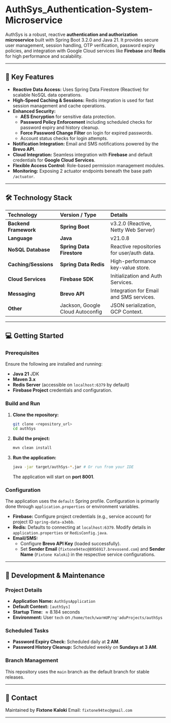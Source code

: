# AuthSys_Authentication-System-Microservice
AuthSys is a robust, reactive **authentication and authorization microservice** built with Spring Boot 3.2.0 and Java 21. It provides secure user management, session handling, OTP verification, password expiry policies, and integration with Google Cloud services like **Firebase** and **Redis** for high performance and scalability.

---

## 🚀 Key Features

* **Reactive Data Access:** Uses Spring Data Firestore (Reactive) for scalable NoSQL data operations.
* **High-Speed Caching & Sessions:** Redis integration is used for fast session management and cache operations.
* **Enhanced Security:**
    * **AES Encryption** for sensitive data protection.
    * **Password Policy Enforcement** including scheduled checks for password expiry and history cleanup.
    * **Force Password Change Filter** on login for expired passwords.
    * Account status checks for login attempts.
* **Notification Integration:** Email and SMS notifications powered by the **Brevo API**.
* **Cloud Integration:** Seamless integration with **Firebase** and default credentials for **Google Cloud Services**.
* **Flexible Access Control:** Role-based permission management modules.
* **Monitoring:** Exposing 2 actuator endpoints beneath the base path `/actuator`.

---

## 🛠️ Technology Stack

| Technology | Version / Type | Details |
| :--- | :--- | :--- |
| **Backend Framework** | **Spring Boot** | v3.2.0 (Reactive, Netty Web Server) |
| **Language** | **Java** | v21.0.8 |
| **NoSQL Database** | **Spring Data Firestore** | Reactive repositories for user/auth data. |
| **Caching/Sessions** | **Spring Data Redis** | High-performance key-value store. |
| **Cloud Services** | **Firebase SDK** | Initialization and Auth Services. |
| **Messaging** | **Brevo API** | Integration for Email and SMS services. |
| **Other** | Jackson, Google Cloud Autoconfig | JSON serialization, GCP Context. |

---

## 💻 Getting Started

### Prerequisites

Ensure the following are installed and running:

* **Java 21** JDK
* **Maven 3.x**
* **Redis Server** (accessible on `localhost:6379` by default)
* **Firebase Project** credentials and configuration.

### Build and Run

1.  **Clone the repository:**
    ```bash
    git clone <repository_url>
    cd authSys
    ```
2.  **Build the project:**
    ```bash
    mvn clean install
    ```
3.  **Run the application:**
    ```bash
    java -jar target/authSys-*.jar # Or run from your IDE
    ```
    The application will start on **port 8001**.

### Configuration

The application uses the `default` Spring profile. Configuration is primarily done through `application.properties` or environment variables.

* **Firebase:** Configure project credentials (e.g., service account) for project ID `spring-data-a3ebb`.
* **Redis:** Defaults to connecting at `localhost:6379`. Modify details in `application.properties` or `RedisConfig.java`.
* **Email/SMS:**
    * Configure **Brevo API Key** (loaded successfully).
    * Set **Sender Email** (`fixtone94tec@8956917.brevosend.com`) and **Sender Name** (`Fixtone Kaloki`) in the respective service configurations.

---

## 🔗 Development & Maintenance

### Project Details

* **Application Name:** `AuthSysApplication`
* **Default Context:** `[authSys]`
* **Startup Time:** $\approx 8.184$ seconds
* **Environment:** User `tech` on `/home/tech/warmUP/ng'aduProjects/authSys`

### Scheduled Tasks

* **Password Expiry Check:** Scheduled daily at **2 AM**.
* **Password History Cleanup:** Scheduled weekly on **Sundays at 3 AM**.

### Branch Management

This repository uses the `main` branch as the default branch for stable releases.

---

## 📧 Contact

Maintained by **Fixtone Kaloki**
Email: `fixtone94tec@gmail.com`

---
